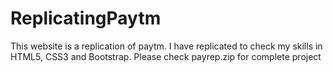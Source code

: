 # ReplicatingPaytm
This website is a replication of paytm.
I have replicated to check my skills in HTML5, CSS3 and Bootstrap.
Please check payrep.zip for complete project
